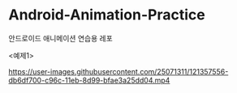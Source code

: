 # Android-Animation-Practice

안드로이드 애니메이션 연습용 레포

<예제1>

https://user-images.githubusercontent.com/25071311/121357556-db6df700-c96c-11eb-8d99-bfae3a25dd04.mp4


